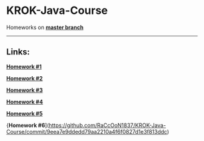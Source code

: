 # KROK-Java-Course
Homeworks on [__master branch__](https://github.com/RaCcOoN1837/KROK-Java-Course/tree/master)

---
## Links:
[__Homework #1__](https://github.com/RaCcOoN1837/KROK-Java-Course/commit/b35177d6340af2433d2ffa661090f250ce62229a)

[__Homework #2__](https://github.com/RaCcOoN1837/KROK-Java-Course/commit/09014fb5548bc36821461f8e1b4e83ebac10c328)

[__Homework #3__](https://github.com/RaCcOoN1837/KROK-Java-Course/commit/e3acadb094ac2c99e260149538518aff49793ec1)

[__Homework #4__](https://github.com/RaCcOoN1837/KROK-Java-Course/commit/8fd9b6a1ad7be8d34dbb5eaff0e1495446f396d5)

[__Homework #5__](https://github.com/RaCcOoN1837/KROK-Java-Course/commit/dcfd49ef269159fc2d680c0a91aef7a4bb98b498)

{__Homework #6__](https://github.com/RaCcOoN1837/KROK-Java-Course/commit/9eea7e9ddedd79aa2210a4f6f0827d1e3f813ddc)
